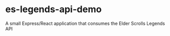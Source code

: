 # es-legends-api-demo
A small Express/React application that consumes the Elder Scrolls Legends API
